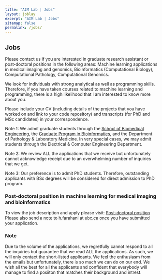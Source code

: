 ```yaml
---
title: "AIM Lab | Jobs"
layout: joblay
excerpt: "AIM Lab | Jobs"
sitemap: false
permalink: /jobs/
---
```


## Jobs

Please contact us if you are interested in graduate research assistant or post-doctoral positions in the following areas: Machine learning applications in medical imaging and genomics, Bioinformatics (Computational Biology), Computational Pathology, Computational Genomics.

We look for individuals with strong analytical as well as programming skills. Therefore, if you have taken courses related to machine learning and programming, there is a high likelihood that I am interested to know more about you.

Please include your CV (including details of the projects that you have worked on and link to your code repository) and transcripts (for PhD and MSc candidates) in your correspondence.

Note 1: We admit graduate students through the [School of Biomedical Engineering](https://www.bme.ubc.ca/), the [Graduate Program in Bioinformatics](http://www.bioinformatics.ubc.ca/), and the Department of Pathology & Laboratory Medicine. In very special cases, we may admit students through the Electrical & Computer Engineering Department.

Note 2: We review ALL the applications that we receive but unfortunately cannot acknowledge receipt due to an overwhelming number of inquiries that we get.  

Note 3: Our preference is to admit PhD students. Therefore, outstanding applicants with BSc degrees will be considered for direct admission to PhD program. 

### Post-doctoral position in machine learning for medical imaging and bioinformatics
To view the job description and apply please visit: [Post-doctoral position](https://docs.google.com/forms/d/1ZitNWNpyYSc4i54Qe4RRTurcqm9U7_C_B8SXtBVtwKE/viewform?edit_requested=true)
Please also send a note to h.farahani at ubc.ca once you have submitted your application. 

### Note 
Due to the volume of the applications, we regretfully cannot respond to all the inquiries but guarantee that we read ALL the applications. As such, we will only contact the short-listed applicants. We feel the enthusiasm from the emails but unfortunately, there is so much we can do on our end. We wish all the best for all the applicants and confident that everybody will manage to find a posiiton that matches their background and intrest. 
<div style="padding-bottom: 36px;"></div>




